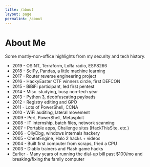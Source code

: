 ```yaml
---
title: /about
layout: page
permalink: /about
---
```


# About Me

Some mostly-non-office highlights from my security and tech history:

* 2019 - OSINT, Terraform, LoRa radio, ESP8266
* 2018 - SciPy, Pandas, a little machine learning
* 2017 - Router reverse engineering project
* 2016 - HackyEaster CTF winners circle, first DEFCON
* 2015 - BiBiFi participant, led first pentest 
* 2014 - Misc. studying, busy non-tech year
* 2013 - Python 3, deobfuscating payloads
* 2012 - Registry editing and GPO
* 2011 - Lots of PowerShell, CCNA
* 2010 - WiFi auditing, lateral movement
* 2009 - Perl, PowerShell, Metasploit
* 2008 - IT internship, batch files, network scanning
* 2007 - Portable apps, Challenge sites (HackThisSite, etc.)
* 2006 - OllyDbg, windows internals hackery
* 2005 - CheatEngine, Halo 2 hacks + videos
* 2004 - Built first computer from scraps, fried a CPU
* 2003 - Diablo trainers and Flash game hacks
* Earlier - Many years of running the dial-up bill past $100/mo and breaking/fixing the family computer
